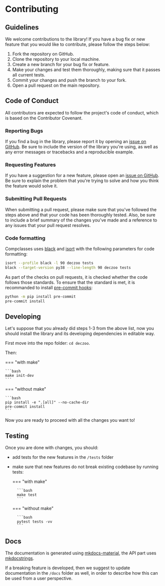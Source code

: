 # Contributing

## Guidelines

We welcome contributions to the library! If you have a bug fix or new feature that you would like to contribute, please follow the steps below:

1. Fork the repository on GitHub.
2. Clone the repository to your local machine.
3. Create a new branch for your bug fix or feature.
4. Make your changes and test them thoroughly, making sure that it passes all current tests.
5. Commit your changes and push the branch to your fork.
6. Open a pull request on the main repository.

## Code of Conduct

All contributors are expected to follow the project's code of conduct, which is based on the Contributor Covenant.

### Reporting Bugs

If you find a bug in the library, please report it by opening an [issue on GitHub](https://github.com/FBruzzesi/deczoo/issues). Be sure to include the version of the library you're using, as well as any error messages or tracebacks and a reproducible example.

### Requesting Features

If you have a suggestion for a new feature, please open an [issue on GitHub](https://github.com/FBruzzesi/deczoo/issues). Be sure to explain the problem that you're trying to solve and how you think the feature would solve it.

### Submitting Pull Requests

When submitting a pull request, please make sure that you've followed the steps above and that your code has been thoroughly tested. Also, be sure to include a brief summary of the changes you've made and a reference to any issues that your pull request resolves.

### Code formatting

Compclasses uses [black](https://black.readthedocs.io/en/stable/index.html) and [isort](https://pycqa.github.io/isort/) with the following  parameters for code formatting:

```bash
isort --profile black -l 90 deczoo tests
black --target-version py38 --line-length 90 deczoo tests
```


As part of the checks on pull requests, it is checked whether the code follows those standards. To ensure that the standard is met, it is recommanded to install [pre-commit hooks](https://pre-commit.com/):

```bash
python -m pip install pre-commit
pre-commit install
```

## Developing

Let's suppose that you already did steps 1-3 from the above list, now you should install the library and its developing dependencies  in editable way.

First move into the repo folder: `cd deczoo`.

Then:

=== "with make"

    ```bash
    make init-dev
    ```

=== "without make"

    ```bash
    pip install -e ".[all]" --no-cache-dir
    pre-commit install
    ```

Now you are ready to proceed with all the changes you want to!

## Testing

Once you are done with changes, you should:

- add tests for the new features in the `/tests` folder
- make sure that new features do not break existing codebase by running tests:

    === "with make"

        ```bash
        make test
        ```

    === "without make"

        ```bash
        pytest tests -vv
        ```

## Docs

The documentation is generated using [mkdocs-material](https://squidfunk.github.io/mkdocs-material/), the API part uses [mkdocstrings](https://mkdocstrings.github.io/).

If a breaking feature is developed, then we suggest to update documentation in the `/docs` folder as well, in order to describe how this can be used from a user perspective.
